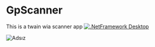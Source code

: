 # GpScanner
This is a twain wia scanner app
[![.NetFramework Desktop](https://github.com/goksenpasli/GpScanner/actions/workflows/main.yml/badge.svg)](https://github.com/goksenpasli/GpScanner/actions/workflows/main.yml)

![Adsız](https://user-images.githubusercontent.com/34131218/194370611-787e77d9-2cc1-4af9-8ae6-459d54abc65a.png)
